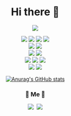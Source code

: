 <h1 align="center">Hi there 👋</h1> 
<div align="center">
  <img src="https://capsule-render.vercel.app/api?type=soft&color=auto&height=150&section=header&text=minssu&fontSize=70&animation=twinkling"/>
<div />

<p align="center">
  <img src="https://img.shields.io/badge/spring-6DB33F?style=flat&logo=spring&logoColor=white"/>
  <img src="https://img.shields.io/badge/springboot-6DB33F?style=flat&logo=springboot&logoColor=white"/>
  <img src="https://img.shields.io/badge/mysql-4479A1?style=flat&logo=mysql&logoColor=white"/>  
  <img src="https://img.shields.io/badge/springboot-6DB33F?style=flat&logo=springboot&logoColor=white"/><br/>
  <img src="https://img.shields.io/badge/apachekafka-231F20?style=flat&logo=apachekafka&logoColor=white"/>
  <img src="https://img.shields.io/badge/elasticsearch-005571?style=flat&logo=elasticsearch&logoColor=white"/><br/>
  
  <img src="https://img.shields.io/badge/react-61DAFB?style=flat&logo=React&logoColor=white"/>  
  <img src="https://img.shields.io/badge/css3-1572B6?style=flat&logo=css3&logoColor=white"/><br/>
  <img src="https://img.shields.io/badge/python-3776AB?style=flat&logo=python&logoColor=white"/>
  <img src="https://img.shields.io/badge/pytorch-EE4C2C?style=flat&logo=pytorch&logoColor=white"/>
  <img src="https://img.shields.io/badge/opencv-5C3EE8?style=flat&logo=opencv&logoColor=white"/><br />
  <img src="https://img.shields.io/badge/docker-2496ED?style=flat&logo=docker&logoColor=white"/>  
  <img src="https://img.shields.io/badge/springboot-6DB33F?style=flat&logo=springboot&logoColor=white"/>
</p>

[![Anurag's GitHub stats](https://github-readme-stats.vercel.app/api?username=rlaalst22)](https://github.com/rlaalst22/github-readme-stats)
<br>

<h3 align="center"> 🧸 Me 🧸 </h3>
<p align="center">
  <a href="https://www.instagram.com/_min_tori_/"><img src="https://img.shields.io/badge/Instagram-E4405F?style=flat-square&logo=Instagram&logoColor=white&link=https://www.instagram.com/_min_tori_/"/></a>&nbsp
  <a href="mailto:rlaalst22@gmail.com"><img src="https://img.shields.io/badge/Gmail-d14836?style=flat-square&logo=Gmail&logoColor=white&link=rlaalst22@gmail.com"/></a>
</p>
<br>
